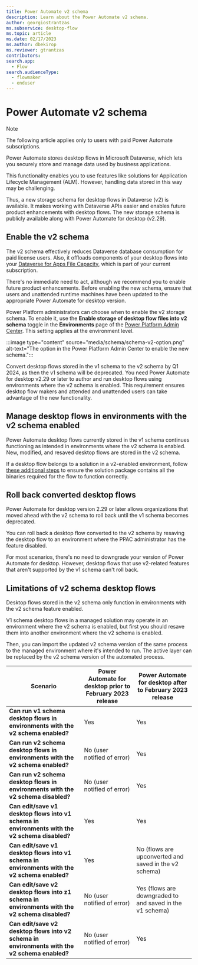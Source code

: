 ```yaml
---
title: Power Automate v2 schema
description: Learn about the Power Automate v2 schema.
author: georgiostrantzas
ms.subservice: desktop-flow
ms.topic: article
ms.date: 02/17/2023
ms.author: dbekirop
ms.reviewer: gtrantzas
contributors:
search.app: 
  - Flow
search.audienceType: 
  - flowmaker
  - enduser
---
```


# Power Automate v2 schema

> [!NOTE]
> The following article applies only to users with paid Power Automate subscriptions.

Power Automate stores desktop flows in Microsoft Dataverse, which lets you securely store and manage data used by business applications.

This functionality enables you to use features like solutions for Application Lifecycle Management (ALM). However, handling data stored in this way may be challenging.

Thus, a new storage schema for desktop flows in Dataverse (v2) is available. It makes working with Dataverse APIs easier and enables future product enhancements with desktop flows. The new storage schema is publicly available along with Power Automate for desktop (v2.29).

## Enable the v2 schema

The v2 schema effectively reduces Dataverse database consumption for paid license users. Also, it offloads components of your desktop flows into your [Dataverse for Apps File Capacity](/power-platform/admin/capacity-storage#licenses-for-the-new-storage-model), which is part of your current subscription.

There's no immediate need to act, although we recommend you to enable future product enhancements. Before enabling the new schema, ensure that users and unattended runtime machines have been updated to the appropriate Power Automate for desktop version.

Power Platform administrators can choose when to enable the v2 storage schema. To enable it, use the **Enable storage of desktop flow files into v2 schema** toggle in the **Environments** page of the [Power Platform Admin Center](https://admin.powerplatform.microsoft.com). This setting applies at the environment level.

:::image type="content" source="media/schema/schema-v2-option.png" alt-text="The option in the Power Platform Admin Center to enable the new schema.":::

Convert desktop flows stored in the v1 schema to the v2 schema by Q1 2024, as then the v1 schema will be deprecated. You need Power Automate for desktop v2.29 or later to author and run desktop flows using environments where the v2 schema is enabled. This requirement ensures desktop flow makers and attended and unattended users can take advantage of the new functionality.

## Manage desktop flows in environments with the v2 schema enabled

Power Automate desktop flows currently stored in the v1 schema continues functioning as intended in environments where the v2 schema is enabled. New, modified, and resaved desktop flows are stored in the v2 schema.

If a desktop flow belongs to a solution in a v2-enabled environment, follow [these additional steps](alm-schem.md) to ensure the solution package contains all the binaries required for the flow to function correctly.

## Roll back converted desktop flows

Power Automate for desktop version 2.29 or later allows organizations that moved ahead with the v2 schema to roll back until the v1 schema becomes deprecated.

You can roll back a desktop flow converted to the v2 schema by resaving the desktop flow to an environment where the PPAC administrator has the feature disabled.

For most scenarios, there's no need to downgrade your version of Power Automate for desktop. However, desktop flows that use v2-related features that aren't supported by the v1 schema can't roll back.

## Limitations of v2 schema desktop flows

Desktop flows stored in the v2 schema only function in environments with the v2 schema feature enabled.

V1 schema desktop flows in a managed solution may operate in an environment where the v2 schema is enabled, but first you should resave them into another environment where the v2 schema is enabled.

Then, you can import the updated v2 schema version of the same process to the managed environment where it's intended to run. The active layer can be replaced by the v2 schema version of the automated process.

|Scenario|Power Automate for desktop prior to February 2023 release | Power Automate for desktop after to February 2023 release |
|--------|----------------------------------------------------------|-----------------------------------------------------------|
|**Can run v1 schema desktop flows in environments with the v2 schema enabled?** |Yes|Yes|
|**Can run v2 schema desktop flows in environments with the v2 schema enabled?** |No (user notified of error)|Yes|
|**Can run v2 schema desktop flows in environments with the v2 schema disabled?** |No (user notified of error)|Yes|
|**Can edit/save v1 desktop flows into v1 schema in environments with the v2 schema disabled?** |Yes|Yes|
|**Can edit/save v1 desktop flows into v1 schema in environments with the v2 schema enabled?** |Yes|No (flows are upconverted and saved in the v2 schema)|
|**Can edit/save v2 desktop flows into z1 schema in environments with the v2 schema disabled?** |No (user notified of error)|Yes (flows are downgraded to and saved in the v1 schema)|
|**Can edit/save v2 desktop flows into v2 schema in environments with the v2 schema enabled?** |No (user notified of error)|Yes|
